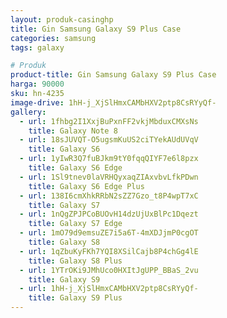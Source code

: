 ```yaml
---
layout: produk-casinghp
title: Gin Samsung Galaxy S9 Plus Case
categories: samsung
tags: galaxy

# Produk
product-title: Gin Samsung Galaxy S9 Plus Case
harga: 90000
sku: hn-4235
image-drive: 1hH-j_XjSlHmxCAMbHXV2ptp8CsRYyQf-
gallery:
  - url: 1fhbg2I1XxjBuPxnFF2vkjMbduxCMXsNs
    title: Galaxy Note 8
  - url: 18sJUVQT-O5ugsmKuUS2ciTYekAUdUVqV
    title: Galaxy S6
  - url: 1yIwR3Q7fuBJkm9tY0fqqQIYF7e6l8pzx
    title: Galaxy S6 Edge
  - url: 1Sl9tnev0laVRHQyxaqZIAxvbvLfkPDwn
    title: Galaxy S6 Edge Plus
  - url: 138I6cmXhkRRbN2sZZ7Gzo_t8P4wpT7xC
    title: Galaxy S7
  - url: 1nQgZPJPCoBUOvH14dzUjUxBlPc1Dqezt
    title: Galaxy S7 Edge
  - url: 1mO79d9emsuZE7i5a6T-4mXDJjmP0cgOT
    title: Galaxy S8
  - url: 1qZbuKyFKh7YQI8XSilCajb8P4chGg4lE
    title: Galaxy S8 Plus
  - url: 1YTrOKi9JMhUco0HXItJgUPP_BBaS_2vu
    title: Galaxy S9
  - url: 1hH-j_XjSlHmxCAMbHXV2ptp8CsRYyQf-
    title: Galaxy S9 Plus
---
```

